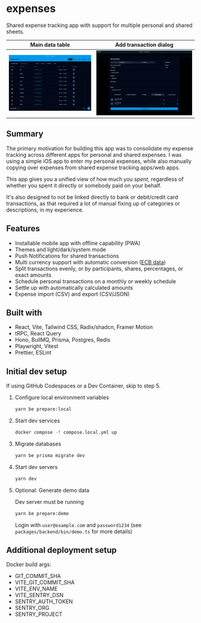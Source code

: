 # expenses

Shared expense tracking app with support for multiple personal and shared
sheets.

| Main data table         | Add transaction dialog         |
| ----------------------- | ------------------------------ |
| ![Main data table][i01] | ![Add transaction dialog][i02] |

[i01]: ./docs/01-home.webp
[i02]: ./docs/02-add-transaction.webp

## Summary

The primary motivation for building this app was to consolidate my expense
tracking across different apps for personal and shared expenses. I was using a
simple iOS app to enter my personal expenses, while also manually copying over
expenses from shared expense tracking apps/web apps.

This app gives you a unified view of how much you _spent_, regardless of whether
you spent it directly or somebody paid on your behalf.

It's also designed to not be linked directly to bank or debit/credit card
transactions, as that required a lot of manual fixing up of categories or
descriptions, in my experience.

[ecb_data]: https://www.ecb.europa.eu/stats/policy_and_exchange_rates/euro_reference_exchange_rates/html/index.en.html

## Features

- Installable mobile app with offline capability (PWA)
- Themes and light/dark/system mode
- Push Notifications for shared transactions
- Multi currency support with automatic conversion ([ECB data][ecb_data])
- Split transactions evenly, or by participants, shares, percentages, or exact
  amounts
- Schedule personal transactions on a monthly or weekly schedule
- Settle up with automatically calculated amounts
- Expense import (CSV) and export (CSV/JSON)

## Built with

- React, Vite, Tailwind CSS, Radix/shadcn, Framer Motion
- tRPC, React Query
- Hono, BullMQ, Prisma, Postgres, Redis
- Playwright, Vitest
- Prettier, ESLint

## Initial dev setup

If using GitHub Codespaces or a Dev Container, skip to step 5.

1. Configure local environment variables

   ```sh
   yarn be prepare:local
   ```

2. Start dev services

   ```sh
   docker compose -f compose.local.yml up
   ```

3. Migrate databases

   ```sh
   yarn be prisma migrate dev
   ```

4. Start dev servers

   ```sh
   yarn dev
   ```

5. Optional: Generate demo data

   Dev server must be running

   ```sh
   yarn be prepare:demo
   ```

   Login with `user@example.com` and `password1234` (see
   `packages/backend/bin/demo.ts` for more details)

## Additional deployment setup

Docker build args:

- GIT_COMMIT_SHA
- VITE_GIT_COMMIT_SHA
- VITE_ENV_NAME
- VITE_SENTRY_DSN
- SENTRY_AUTH_TOKEN
- SENTRY_ORG
- SENTRY_PROJECT
